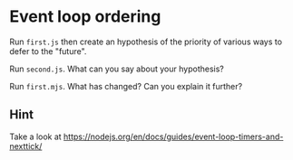 # Event loop ordering

Run `first.js` then create an hypothesis of the priority
of various ways to defer to the "future".

Run `second.js`. What can you say about your hypothesis?

Run `first.mjs`. What has changed? Can you explain it further?

## Hint

Take a look at https://nodejs.org/en/docs/guides/event-loop-timers-and-nexttick/
